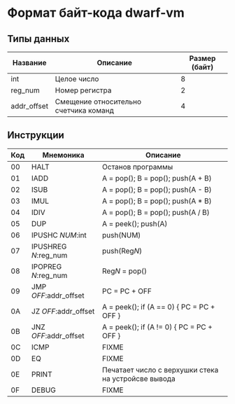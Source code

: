 Формат байт-кода dwarf-vm
=========================

Типы данных
-----------

Название    | Описание                              | Размер (байт)
----------- |---------------------------------------|--------------
int         | Целое число                           | 8
reg_num     | Номер регистра                        | 2
addr_offset | Смещение относительно счетчика команд | 4

Инструкции
----------

 Код | Мнемоника            | Описание
 --- | ----------------     | ---------------------------------
  00 | HALT                 | Останов программы
  01 | IADD                 | A = pop(); B = pop(); push(A + B)
  02 | ISUB                 | A = pop(); B = pop(); push(A - B)
  03 | IMUL                 | A = pop(); B = pop(); push(A * B)
  04 | IDIV                 | A = pop(); B = pop(); push(A / B)
  05 | DUP                  | A = peek(); push(A)
  06 | IPUSHC *NUM*:int       | push(NUM)
  07 | IPUSHREG *N*:reg_num   | push(Reg*N*)
  08 | IPOPREG *N*:reg_num    | Reg*N* = pop()
  09 | JMP *OFF*:addr_offset  | PC = PC + OFF
  0A | JZ *OFF*:addr_offset   | A = peek(); if (A == 0) { PC = PC + OFF }
  0B | JNZ *OFF*:addr_offset  | A = peek(); if (A != 0) { PC = PC + OFF }
  0C | ICMP                 | FIXME
  0D | EQ                   | FIXME
  0E | PRINT                | Печатает число с верхушки стека на устройсве вывода
  0F | DEBUG                | FIXME
